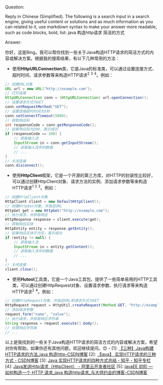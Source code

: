 Question:

Reply in Chinese (Simplified).
The following is a search input in a search engine, giving useful content or solutions and as much information as you can related to it, use markdown syntax to make your answer more readable, such as code blocks, bold, list:
java 构造http请求 简洁的方式

Answer:

你好，这是Bing。我可以帮你找到一些关于Java构造HTTP请求的简洁方式的内容或解决方案。根据我的搜索结果，有以下几种常用的方法：

- 使用**HttpURLConnection**类，它是Java的标准类，可以通过设置连接方式、超时时间、请求参数等来构造HTTP请求<sup>2</sup> <sup>3</sup> <sup>4</sup>。例如：

```java
// 创建URL对象
URL url = new URL("http://example.com");
// 打开连接
HttpURLConnection conn = (HttpURLConnection) url.openConnection();
// 设置请求方式为GET
conn.setRequestMethod("GET");
// 设置连接超时时间为5秒
conn.setConnectTimeout(5000);
// 获取响应码
int responseCode = conn.getResponseCode();
// 如果响应码为200，表示成功
if (responseCode == 200) {
    // 获取输入流
    InputStream in = conn.getInputStream();
    // 读取输入流中的数据
    // ...
}
// 关闭连接
conn.disconnect();
```

- 使用**HttpClient**框架，它是一个开源的第三方库，对HTTP的封装性比较好，可以通过创建HttpClient对象、请求方法的实例、添加请求参数等来构造HTTP请求<sup>1</sup> <sup>2</sup> <sup>3</sup>。例如：

```java
// 创建HttpClient对象
HttpClient client = new DefaultHttpClient();
// 创建HttpGet对象，并指定URL
HttpGet get = new HttpGet("http://example.com");
// 执行请求，并获取响应
HttpResponse response = client.execute(get);
// 获取响应实体
HttpEntity entity = response.getEntity();
// 如果响应实体不为空，表示成功
if (entity != null) {
    // 获取输入流
    InputStream in = entity.getContent();
    // 读取输入流中的数据
    // ...
}
// 关闭连接
client.close();
```

- 使用**Hutool**工具类，它是一个Java工具包，提供了一些简单易用的HTTP工具类，可以通过创建HttpRequest对象、设置请求参数、执行请求等来构造HTTP请求<sup>2</sup> <sup>4</sup>。例如：

```java
// 创建HttpRequest对象，并指定URL和请求方式为GET
HttpRequest request = HttpUtil.createRequest(Method.GET, "http://example.com");
// 添加请求参数
request.form("name", "value");
// 执行请求，并获取响应字符串
String response = request.execute().body();
// 处理响应字符串
// ...
```

以上是我找到的一些关于Java构造HTTP请求的简洁方式的内容或解决方案，希望对你有帮助。如果你还有其他问题，欢迎继续提问。😊
\-
\[1]: [【三种】Java构建HTTP请求的方法_java 构造http-CSDN博客](https://blog.csdn.net/tian330726/article/details/90760526)
\[2]: [【java】 实现HTTP请求的三种方式 - CSDN博客](https://blog.csdn.net/piano_diano/article/details/118998723)
\[3]: [Java 实现HTTP请求的四种方式总结 - 知乎 - 知乎专栏](https://zhuanlan.zhihu.com/p/654219022)
\[4]: [Java发送Http请求（HttpClient） - 阿里云开发者社区](https://developer.aliyun.com/article/1135538)
\[5]: [javaEE 初阶 — 如何构造一个 HTTP 请求_java 构造http请求_与大师约会的博客-CSDN博客](https://blog.csdn.net/m0_63033419/article/details/129944000)

<hr/>

